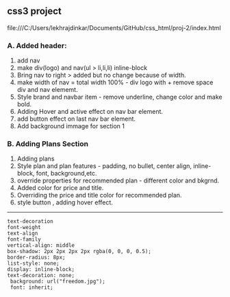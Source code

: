 ## css3 project

file:///C:/Users/lekhrajdinkar/Documents/GitHub/css_html/proj-2/index.html

### A. Added header:
1. add nav
2. make div(logo) and nav(ul > li,li,li) inline-block
3. Bring nav to right > added but no change because of width.
4. make width of nav = total width 100% - div logo with + remove space div  and nav elememt.  
5. Style brand and navbar item - remove underline, change color and make bold.
6. Adding Hover and active effect on nav bar element.
7. add button effect on last nav bar element.
8. Add background immage for section 1

### B. Adding Plans Section
1. Adding plans 
2. Style plan and plan features - padding, no bullet, center align, inline-block, font, background,etc.
3. override properties for recommended plan - different color and bkgrnd.
4. Added color for price and title.
5. Overriding the price and title color for recommended plan.
6. style button , adding hover effect.

***
```
text-decoration
font-weight
text-align
font-family
vertical-align: middle
box-shadow: 2px 2px 2px 2px rgba(0, 0, 0, 0.5);
border-radius: 8px;
list-style: none;
display: inline-block;
text-decoration: none;
 background: url("freedom.jpg"); 
 font: inherit;
```

